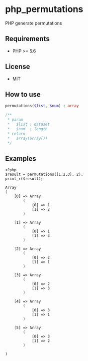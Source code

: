 # php_permutations
PHP generate permutations

## Requirements
* PHP >= 5.6

## License
* MIT

## How to use
```php
permutations($list, $num) : array

/**
 * param
 *   $list : dataset
 *   $num  : length
 * return
 *   array(array())
 */
```

## Examples
```php:test.php
<?php
$result = permutations([1,2,3], 2);
print_r($result);
```

```bash:result
Array
(
    [0] => Array
        (
            [0] => 1
            [1] => 2
        )

    [1] => Array
        (
            [0] => 1
            [1] => 3
        )

    [2] => Array
        (
            [0] => 2
            [1] => 1
        )

    [3] => Array
        (
            [0] => 2
            [1] => 3
        )

    [4] => Array
        (
            [0] => 3
            [1] => 1
        )

    [5] => Array
        (
            [0] => 3
            [1] => 2
        )

)
```


